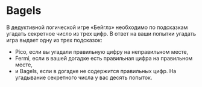 # Bagels
В дедуктивной логической игре «Бейглз» необходимо по подсказкам угадать секретное число из трех цифр. 
В ответ на ваши попытки угадать игра выдает одну из трех подсказок: 
* Pico, если вы угадали правильную цифру на неправильном месте,
* Fermi, если в вашей догадке есть правильная цифра на правильном месте,
* и Bagels, если в догадке не содержится правильных цифр.
На угадывание секретного числа у вас десять попыток.

